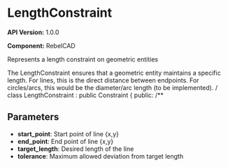 # LengthConstraint

**API Version:** 1.0.0

**Component:** RebelCAD

Represents a length constraint on geometric entities

The LengthConstraint ensures that a geometric entity maintains a specific length.
For lines, this is the direct distance between endpoints. For circles/arcs, this
would be the diameter/arc length (to be implemented).
/
class LengthConstraint : public Constraint {
public:
    /**

## Parameters

- **start_point**: Start point of line {x,y}
- **end_point**: End point of line {x,y}
- **target_length**: Desired length of the line
- **tolerance**: Maximum allowed deviation from target length

